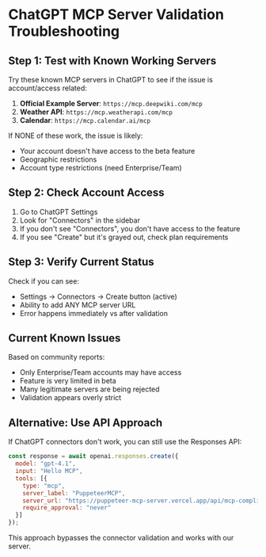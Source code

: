 # ChatGPT MCP Server Validation Troubleshooting

## Step 1: Test with Known Working Servers

Try these known MCP servers in ChatGPT to see if the issue is account/access related:

1. **Official Example Server**: `https://mcp.deepwiki.com/mcp`
2. **Weather API**: `https://mcp.weatherapi.com/mcp` 
3. **Calendar**: `https://mcp.calendar.ai/mcp`

If NONE of these work, the issue is likely:
- Your account doesn't have access to the beta feature
- Geographic restrictions
- Account type restrictions (need Enterprise/Team)

## Step 2: Check Account Access

1. Go to ChatGPT Settings
2. Look for "Connectors" in the sidebar
3. If you don't see "Connectors", you don't have access to the feature
4. If you see "Create" but it's grayed out, check plan requirements

## Step 3: Verify Current Status

Check if you can see:
- Settings → Connectors → Create button (active)
- Ability to add ANY MCP server URL
- Error happens immediately vs after validation

## Current Known Issues

Based on community reports:
- Only Enterprise/Team accounts may have access
- Feature is very limited in beta
- Many legitimate servers are being rejected
- Validation appears overly strict

## Alternative: Use API Approach

If ChatGPT connectors don't work, you can still use the Responses API:

```javascript
const response = await openai.responses.create({
  model: "gpt-4.1",
  input: "Hello MCP",
  tools: [{
    type: "mcp",
    server_label: "PuppeteerMCP",
    server_url: "https://puppeteer-mcp-server.vercel.app/api/mcp-compliant",
    require_approval: "never"
  }]
});
```

This approach bypasses the connector validation and works with our server. 